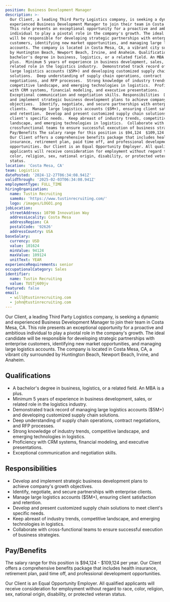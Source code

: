 ```yaml
---
position: Business Development Manager
description: >-
  Our Client, a leading Third Party Logistics company, is seeking a dynamic and
  experienced Business Development Manager to join their team in Costa Mesa, CA.
  This role presents an exceptional opportunity for a proactive and ambitious
  individual to play a pivotal role in the company's growth. The ideal candidate
  will be responsible for developing strategic partnerships with enterprise
  customers, identifying new market opportunities, and managing large logistics
  accounts. The company is located in Costa Mesa, CA, a vibrant city surrounded
  by Huntington Beach, Newport Beach, Irvine, and Anaheim. Qualifications  A
  bachelor's degree in business, logistics, or a related field. An MBA is a
  plus.  Minimum 5 years of experience in business development, sales, or
  related role in the logistics industry.  Demonstrated track record of managing
  large logistics accounts ($5M+) and developing customized supply chain
  solutions.  Deep understanding of supply chain operations, contract
  negotiations, and RFP processes.  Strong knowledge of industry trends,
  competitive landscape, and emerging technologies in logistics.  Proficiency
  with CRM systems, financial modeling, and executive presentations. 
  Exceptional communication and negotiation skills. Responsibilities  Develop
  and implement strategic business development plans to achieve company's growth
  objectives.  Identify, negotiate, and secure partnerships with enterprise
  clients.  Manage large logistics accounts ($5M+), ensuring client satisfaction
  and retention.  Develop and present customized supply chain solutions to meet
  client's specific needs.  Keep abreast of industry trends, competitive
  landscape, and emerging technologies in logistics.  Collaborate with
  crossfunctional teams to ensure successful execution of business strategies.
  Pay/Benefits The salary range for this position is $94,124  $109,124 per year.
  Our Client offers a comprehensive benefits package that includes health
  insurance, retirement plan, paid time off, and professional development
  opportunities. Our Client is an Equal Opportunity Employer. All qualified
  applicants will receive consideration for employment without regard to race,
  color, religion, sex, national origin, disability, or protected veteran
  status.
location: 'Costa Mesa, CA'
team: Logistics
datePosted: '2024-12-27T06:34:08.941Z'
validThrough: '2025-02-03T06:34:08.941Z'
employmentType: FULL_TIME
hiringOrganization:
  name: Tustin Recruiting
  sameAs: 'https://www.tustinrecruiting.com/'
  logo: /images/LOGO1.png
jobLocation:
  streetAddress: 10790 Innovation Way
  addressLocality: Costa Mesa
  addressRegion: CA
  postalCode: '92626'
  addressCountry: USA
baseSalary:
  currency: USD
  value: 101624
  minValue: 94124
  maxValue: 109124
  unitText: YEAR
experienceRequirements: senior
occupationalCategory: Sales
identifier:
  name: Tustin Recruiting
  value: TUSTj609jv
featured: false
email:
  - will@tustinrecruiting.com
  - john@tustinrecruiting.com
---
```




Our Client, a leading Third Party Logistics company, is seeking a dynamic and experienced Business Development Manager to join their team in Costa Mesa, CA. This role presents an exceptional opportunity for a proactive and ambitious individual to play a pivotal role in the company's growth. The ideal candidate will be responsible for developing strategic partnerships with enterprise customers, identifying new market opportunities, and managing large logistics accounts. The company is located in Costa Mesa, CA, a vibrant city surrounded by Huntington Beach, Newport Beach, Irvine, and Anaheim.

## Qualifications

- A bachelor's degree in business, logistics, or a related field. An MBA is a plus.
- Minimum 5 years of experience in business development, sales, or related role in the logistics industry.
- Demonstrated track record of managing large logistics accounts ($5M+) and developing customized supply chain solutions.
- Deep understanding of supply chain operations, contract negotiations, and RFP processes.
- Strong knowledge of industry trends, competitive landscape, and emerging technologies in logistics.
- Proficiency with CRM systems, financial modeling, and executive presentations.
- Exceptional communication and negotiation skills.

## Responsibilities

- Develop and implement strategic business development plans to achieve company's growth objectives.
- Identify, negotiate, and secure partnerships with enterprise clients.
- Manage large logistics accounts ($5M+), ensuring client satisfaction and retention.
- Develop and present customized supply chain solutions to meet client's specific needs.
- Keep abreast of industry trends, competitive landscape, and emerging technologies in logistics. 
- Collaborate with cross-functional teams to ensure successful execution of business strategies.

## Pay/Benefits

The salary range for this position is $94,124 - $109,124 per year. Our Client offers a comprehensive benefits package that includes health insurance, retirement plan, paid time off, and professional development opportunities. 

Our Client is an Equal Opportunity Employer. All qualified applicants will receive consideration for employment without regard to race, color, religion, sex, national origin, disability, or protected veteran status.
